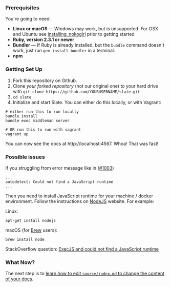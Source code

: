 ### Prerequisites

You're going to need:

 - **Linux or macOS** — Windows may work, but is unsupported. For OSX and Ubuntu see [installing_nokogiri](https://github.com/sparklemotion/nokogiri.org/blob/master/docs/tutorials/installing_nokogiri.md) prior to getting started
 - **Ruby, version 2.3.1 or newer**
 - **Bundler** — If Ruby is already installed, but the `bundle` command doesn't work, just run `gem install bundler` in a terminal.
- **npm**

### Getting Set Up

1. Fork this repository on Github.
2. Clone *your forked repository* (not our original one) to your hard drive with `git clone https://github.com/YOURUSERNAME/slate.git`
3. `cd slate`
4. Initialize and start Slate. You can either do this locally, or with Vagrant:

```shell
# either run this to run locally
bundle install
bundle exec middleman server

# OR run this to run with vagrant
vagrant up
```

You can now see the docs at http://localhost:4567. Whoa! That was fast!

### Possible issues

If you struggling from error message like in ([#1003](https://github.com/lord/slate/issues/1003))
```
...
autodetect: Could not find a JavaScript runtime
...
```

Then you need to install JavaScript runtime for your machine / docker environment. Follow the instructions on  [NodeJS](https://nodejs.org/en/download) website. For example:

Linux:
```
apt-get install nodejs
```

macOS (for [Brew](https://brew.sh/) users):
```
brew install node
```

StackOverflow question: [ExecJS and could not find a JavaScript runtime](https://stackoverflow.com/questions/6282307/execjs-and-could-not-find-a-javascript-runtime)

### What Now?

The next step is to [learn how to edit `source/index.md` to change the content of your docs](Markdown-Syntax).
